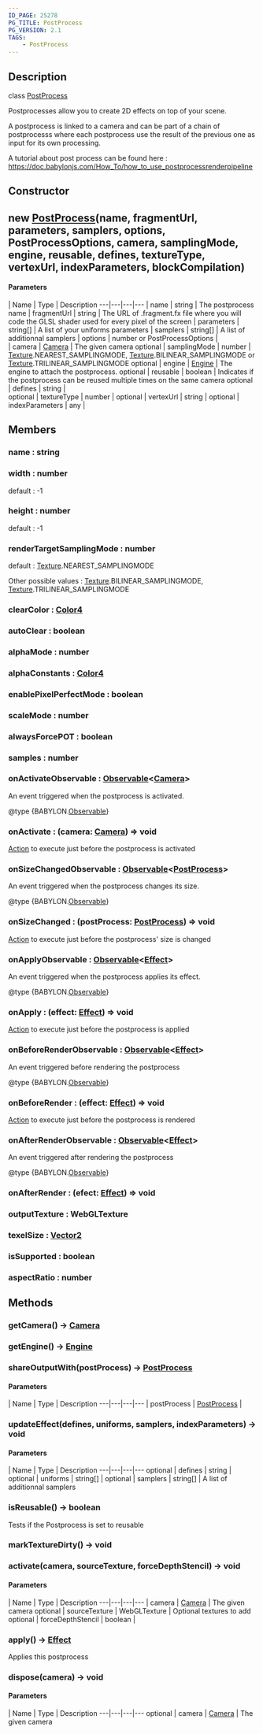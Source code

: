 ```yaml
---
ID_PAGE: 25278
PG_TITLE: PostProcess
PG_VERSION: 2.1
TAGS:
    - PostProcess
---
```

## Description

class [PostProcess](/classes/3.0/PostProcess)

Postprocesses allow you to create 2D effects on top of your scene.

A postprocess is linked to a camera and can be part of a chain of postprocesss where each postprocess use the result of the previous one as input for its own processing.

A tutorial about post process can be found here : https://doc.babylonjs.com/How_To/how_to_use_postprocessrenderpipeline

## Constructor

## new [PostProcess](/classes/3.0/PostProcess)(name, fragmentUrl, parameters, samplers, options, PostProcessOptions, camera, samplingMode, engine, reusable, defines, textureType, vertexUrl, indexParameters, blockCompilation)



#### Parameters
 | Name | Type | Description
---|---|---|---
 | name | string |      The postprocess name
 | fragmentUrl | string |      The URL of .fragment.fx file where you will code the GLSL shader used for every pixel of the screen
 | parameters | string[] |      A list of your uniforms parameters
 | samplers | string[] |      A list of additionnal samplers
 | options | number or PostProcessOptions |   
 | camera | [Camera](/classes/3.0/Camera) |      The given camera
optional | samplingMode | number |      [Texture](/classes/3.0/Texture).NEAREST_SAMPLINGMODE, [Texture](/classes/3.0/Texture).BILINEAR_SAMPLINGMODE or [Texture](/classes/3.0/Texture).TRILINEAR_SAMPLINGMODE
optional | engine | [Engine](/classes/3.0/Engine) |      The engine to attach the postprocess.
optional | reusable | boolean |      Indicates if the postprocess can be reused multiple times on the same camera
optional | defines | string |      
optional | textureType | number | 
optional | vertexUrl | string | 
optional | indexParameters | any | 
## Members

### name : string



### width : number

default : -1

### height : number

default : -1

### renderTargetSamplingMode : number

default : [Texture](/classes/3.0/Texture).NEAREST_SAMPLINGMODE

Other possible values : [Texture](/classes/3.0/Texture).BILINEAR_SAMPLINGMODE, [Texture](/classes/3.0/Texture).TRILINEAR_SAMPLINGMODE

### clearColor : [Color4](/classes/3.0/Color4)



### autoClear : boolean



### alphaMode : number



### alphaConstants : [Color4](/classes/3.0/Color4)



### enablePixelPerfectMode : boolean



### scaleMode : number



### alwaysForcePOT : boolean



### samples : number



### onActivateObservable : [Observable](/classes/3.0/Observable)&lt;[Camera](/classes/3.0/Camera)&gt;

An event triggered when the postprocess is activated.

@type {BABYLON.[Observable](/classes/3.0/Observable)}

### onActivate : (camera: [Camera](/classes/3.0/Camera)) =&gt; void

[Action](/classes/3.0/Action) to execute just before the postprocess is activated

### onSizeChangedObservable : [Observable](/classes/3.0/Observable)&lt;[PostProcess](/classes/3.0/PostProcess)&gt;

An event triggered when the postprocess changes its size.

@type {BABYLON.[Observable](/classes/3.0/Observable)}

### onSizeChanged : (postProcess: [PostProcess](/classes/3.0/PostProcess)) =&gt; void

[Action](/classes/3.0/Action) to execute just before the postprocess' size is changed

### onApplyObservable : [Observable](/classes/3.0/Observable)&lt;[Effect](/classes/3.0/Effect)&gt;

An event triggered when the postprocess applies its effect.

@type {BABYLON.[Observable](/classes/3.0/Observable)}

### onApply : (effect: [Effect](/classes/3.0/Effect)) =&gt; void

[Action](/classes/3.0/Action) to execute just before the postprocess is applied

### onBeforeRenderObservable : [Observable](/classes/3.0/Observable)&lt;[Effect](/classes/3.0/Effect)&gt;

An event triggered before rendering the postprocess

@type {BABYLON.[Observable](/classes/3.0/Observable)}

### onBeforeRender : (effect: [Effect](/classes/3.0/Effect)) =&gt; void

[Action](/classes/3.0/Action) to execute just before the postprocess is rendered

### onAfterRenderObservable : [Observable](/classes/3.0/Observable)&lt;[Effect](/classes/3.0/Effect)&gt;

An event triggered after rendering the postprocess

@type {BABYLON.[Observable](/classes/3.0/Observable)}

### onAfterRender : (efect: [Effect](/classes/3.0/Effect)) =&gt; void



### outputTexture : WebGLTexture



### texelSize : [Vector2](/classes/3.0/Vector2)



### isSupported : boolean



### aspectRatio : number



## Methods

### getCamera() &rarr; [Camera](/classes/3.0/Camera)


### getEngine() &rarr; [Engine](/classes/3.0/Engine)


### shareOutputWith(postProcess) &rarr; [PostProcess](/classes/3.0/PostProcess)



#### Parameters
 | Name | Type | Description
---|---|---|---
 | postProcess | [PostProcess](/classes/3.0/PostProcess) | 

### updateEffect(defines, uniforms, samplers, indexParameters) &rarr; void



#### Parameters
 | Name | Type | Description
---|---|---|---
optional | defines | string |      
optional | uniforms | string[] | 
optional | samplers | string[] |      A list of additionnal samplers
### isReusable() &rarr; boolean

Tests if the Postprocess is set to reusable
### markTextureDirty() &rarr; void


### activate(camera, sourceTexture, forceDepthStencil) &rarr; void



#### Parameters
 | Name | Type | Description
---|---|---|---
 | camera | [Camera](/classes/3.0/Camera) |      The given camera
optional | sourceTexture | WebGLTexture |      Optional textures to add
optional | forceDepthStencil | boolean | 
### apply() &rarr; [Effect](/classes/3.0/Effect)

Applies this postprocess
### dispose(camera) &rarr; void



#### Parameters
 | Name | Type | Description
---|---|---|---
optional | camera | [Camera](/classes/3.0/Camera) |      The given camera

